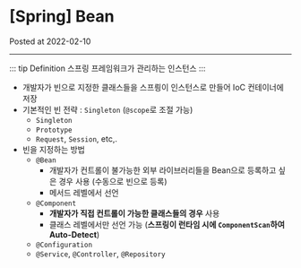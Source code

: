 # [Spring] Bean

Posted at 2022-02-10

---

::: tip Definition
스프링 프레임워크가 관리하는 인스턴스
:::

- 개발자가 빈으로 지정한 클래스들을 스프릥이 인스턴스로 만들어 IoC 컨테이너에 저장
- 기본적인 빈 전략 : `Singleton` (`@scope`로 조절 가능)
  - `Singleton`
  - `Prototype`
  - `Request`, `Session`, etc,.
- 빈을 지정하는 방법
  - `@Bean`
    - 개발자가 컨트롤이 불가능한 외부 라이브러리들을 Bean으로 등록하고 싶은 경우 사용 (수동으로 빈으로 등록)
    - 메서드 레벨에서 선언
  - `@Component`
    - **개발자가 직접 컨트롤이 가능한 클래스들의 경우** 사용
    - 클래스 레벨에서만 선언 가능 (**스프링이 런타임 시에 `ComponentScan`하여 Auto-Detect**)
  - `@Configuration`
  - `@Service`, `@Controller`, `@Repository`
  